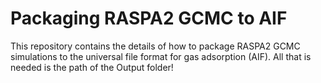 # Packaging RASPA2 GCMC to AIF
This repository contains the details of how to package RASPA2 GCMC simulations to the universal file format for gas adsorption (AIF). All that is needed is the path of the Output folder!

